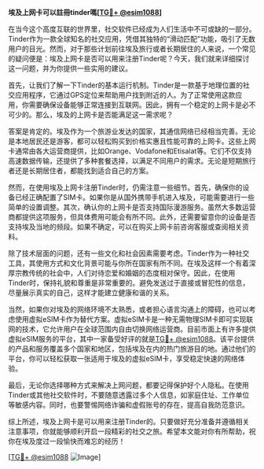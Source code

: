 **埃及上网卡可以註冊tinder嗎[[TG💪+ @esim1088](https://t.me/s/esim1088)]**

在当今这个高度互联的世界里，社交软件已经成为人们生活中不可或缺的一部分。Tinder作为一款全球知名的社交应用，凭借其独特的“滑动匹配”功能，吸引了无数用户的目光。然而，对于那些计划前往埃及旅行或者长期居住的人来说，一个常见的疑问便是：埃及上网卡是否可以用来注册Tinder呢？今天，我们就来详细探讨这一问题，并为你提供一些实用的建议。

首先，让我们了解一下Tinder的基本运行机制。Tinder是一款基于地理位置的社交应用程序，它通过GPS定位来帮助用户找到附近的人。为了正常使用这款应用，你需要确保设备能够正常连接到互联网。因此，拥有一个稳定的上网卡是必不可少的。那么，埃及的上网卡是否能满足这一需求呢？

答案是肯定的。埃及作为一个旅游业发达的国家，其通信网络已经相当完善。无论是本地居民还是游客，都可以轻松购买到价格实惠且性能可靠的上网卡。这些上网卡通常由各大运营商提供，比如Orange、Vodafone和Etisalat等。它们不仅支持高速数据传输，还提供了多种套餐选择，以满足不同用户的需求。无论是短期旅行者还是长期居住者，都能找到适合自己的方案。

然而，在使用埃及上网卡注册Tinder时，仍需注意一些细节。首先，确保你的设备已经正确配置了SIM卡。如果你是从国外携带手机进入埃及，可能需要进行一些简单的设置调整。其次，确认你的上网卡是否支持国际漫游服务。虽然大多数运营商都提供这项服务，但具体费用可能会有所不同。此外，还需要留意你的设备是否支持埃及当地的频段。如果不确定，可以在购买上网卡前咨询客服或查阅相关资料。

除了技术层面的问题，还有一些文化和社会因素需要考虑。Tinder作为一种社交工具，其使用方式和文化背景可能与你所在国家有所不同。在埃及这样一个有着深厚宗教传统的社会中，人们对待恋爱和婚姻的态度相对保守。因此，在使用Tinder时，保持礼貌和尊重是非常重要的。避免发送过于直接或冒犯性的信息，尽量展示真实的自己，这样才能建立健康和谐的关系。

当然，如果你对埃及的网络环境不太熟悉，或者担心语言沟通上的障碍，也可以考虑使用虚拟eSIM卡作为替代方案。虚拟eSIM卡是一种无需物理SIM卡即可实现联网的技术，它允许用户在全球范围内自由切换网络运营商。目前市面上有许多提供虚拟eSIM服务的平台，其中一家备受好评的就是[TG💪+ @esim1088](https://t.me/s/esim1088)。该平台提供的产品和服务覆盖多个国家和地区，包括埃及在内的热门旅游目的地。通过他们的平台，你可以轻松获取一张适用于埃及的虚拟eSIM卡，享受稳定快速的网络体验。

最后，无论你选择哪种方式来解决上网问题，都要记得保护好个人隐私。在使用Tinder或其他社交软件时，不要随意透露过多个人信息，如家庭住址、工作单位等敏感内容。同时，也要警惕网络诈骗和虚假账号的存在，提高自我防范意识。

综上所述，埃及上网卡是可以用来注册Tinder的。只要做好充分准备并遵循相关注意事项，你就能够顺利开启一段精彩的社交之旅。希望本文能对你有所帮助，祝你在埃及度过一段愉快而难忘的经历！

[[TG💪+ @esim1088](https://t.me/s/esim1088) ![Image](https://i.postimg.cc/4NQfJmqS/Snipaste-2025-05-13-00-14-12.png)]